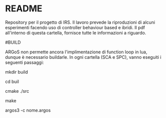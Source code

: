 # README #

Repository per il progetto di IRS. Il lavoro prevede la riproduzioni di alcuni esperimenti facendo uso di controller behaviour based e ibridi.
Il pdf all'interno di questa cartella, fornisce tutte le informazioni a riguardo.

#BUILD  

ARGoS non permette ancora l'implimentazione di function loop in lua, dunque è necessario buildarle.
In ogni cartella (SCA e SPC), vanno eseguiti i seguenti passaggi:

mkdir build

cd buil

cmake ./src

make

argos3 -c nome.argos
